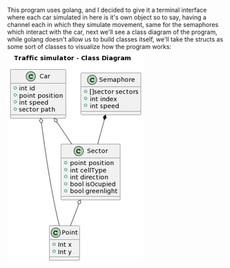 This program uses golang, and I decided to give it a terminal interface where each car simulated in here is it's own object so to say, having a channel each in which they simulate movement, same for the semaphores which interact with the car, next we'll see a class diagram of the program, while golang doesn't allow us to build classes itself, we'll take the structs as some sort of classes to visualize how the program works:
![Class diagram](TS_CD.png)